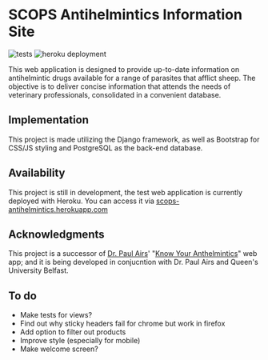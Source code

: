 # SCOPS Antihelmintics Information Site

![tests](https://github.com/lily-mosquitoes/scops_antihelmintics/workflows/tests/badge.svg)
![heroku deployment](https://github.com/lily-mosquitoes/scops_antihelmintics/workflows/heroku%20deployment/badge.svg)

This web application is designed to provide up-to-date information on antihelmintic drugs available for a range of parasites that afflict sheep. The objective is to deliver concise information that attends the needs of veterinary professionals, consolidated in a convenient database.

## Implementation

This project is made utilizing the Django framework, as well as Bootstrap for CSS/JS styling and PostgreSQL as the back-end database.

## Availability

This project is still in development, the test web application is currently deployed with Heroku. You can access it via [scops-antihelmintics.herokuapp.com](https://scops-antihelmintics.herokuapp.com/)

## Acknowledgments

This project is a successor of [Dr. Paul Airs](https://github.com/PaulAirs)' "[Know Your Anthelmintics](https://github.com/PaulAirs/SCOPS_Know_Your_Anthelmintics)" web app; and it is being developed in conjucntion with Dr. Paul Airs and Queen's University Belfast.

## To do

- Make tests for views?
- Find out why sticky headers fail for chrome but work in firefox
- Add option to filter out products
- Improve style (especially for mobile)
- Make welcome screen?
